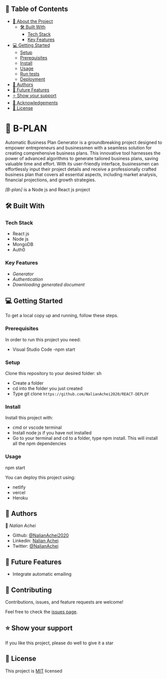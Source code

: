 <a name="readme-top"></a>

<div align="center">

  <br/>

  <h1><B-Plan</b></h1>

</div>

## 📗 Table of Contents

- [📖 About the Project](#about-project)
  - [🛠 Built With](#built-with)
    - [Tech Stack](#tech-stack)
    - [Key Features](#key-features)
- [💻 Getting Started](#getting-started)
  - [Setup](#setup)
  - [Prerequisites](#prerequisites)
  - [Install](#install)
  - [Usage](#usage)
  - [Run tests](#run-tests)
  - [Deployment](#deployment)
- [👥 Authors](#authors)
- [🔭 Future Features](#future-features)
- [⭐️ Show your support](#support)
- [🙏 Acknowledgements](#acknowledgements)
- [📝 License](#license)

<!-- PROJECT DESCRIPTION -->

# 📖 B-PLAN <a name="about-project"></a>
Automatic Business Plan Generator is a groundbreaking project designed to empower entrepreneurs and businessmen with a seamless solution for creating comprehensive business plans. This innovative tool harnesses the power of advanced algorithms to generate tailored business plans, saving valuable time and effort. With its user-friendly interface, businessmen can effortlessly input their project details and receive a professionally crafted business plan that covers all essential aspects, including market analysis, financial projections, and growth strategies.

*[B-plan]* is a Node js and React js project

## 🛠 Built With <a name="built-with"></a>

### Tech Stack <a name="tech-stack"></a>

- React js
- Node js
- MongoDB
- Auth0

### Key Features <a name="key-features"></a>

- *Generator*
- *Authentication*
- *Downloading generated document*

## 💻 Getting Started <a name="getting-started"></a>

To get a local copy up and running, follow these steps.

### Prerequisites

In order to run this project you need:

- Visual Studio Code
-npm start
### Setup

Clone this repository to your desired folder:
sh
- Create a folder
- cd into the folder you just created
- Type git clone `` https://github.com/NalianAchei2020/REACT-DEPLOY ``

### Install

Install this project with:
- cmd or vscode terminal
- Install node js if you have not installed
- Go to your terminal and cd to a folder, type npm install. This will install all the npm dependencies

### Usage

npm start

You can deploy this project using:
 - netlify
 - vercel
 - Heroku

## 👥 Authors <a name="authors"></a>

👤 *Nalian Achei*
- Github: [@NalianAchei2020](https://github.com/NalianAchei2020)
- Linkedin: [Nalian Achei](https://www.linkedin.com/in/nalian-achei-683208275)
- Twitter: [@NalianAchei](https://twitter.com/NalianAchei?t=E3ePLcJ7B45dBa8SBFIXDg&s=09)

 ## 🔭 Future Features <a name="future-features"></a>

- Integrate automatic emailing

## 🤝 Contributing <a name="contributing"></a>

Contributions, issues, and feature requests are welcome!

Feel free to check the [issues page](https://github.com/NalianAchei2020/Portfolio/issues).

## ⭐️ Show your support <a name="support"></a>

If you like this project, please do well to give it a star


## 📝 License <a name="license"></a>

This project is [MIT](https://github.com/NalianAchei2020/Portfolio/blob/portfolio-feature/LICENSE) licensed
